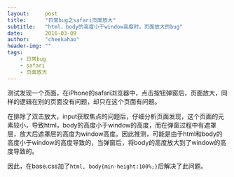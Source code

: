 ```yaml
---
layout:     post
title:      "日常bug之safari页面放大"
subtitle:   "html，body的高度小于window高度时，页面放大的bug"
date:       2016-03-09
author:     "cheekahao"
header-img: ""
tags:
    - 日常bug
    - safari
    - 页面放大
---
```



测试发现一个页面，在iPhone的safari浏览器中，点击按钮弹窗后，页面放大，同样的逻辑在别的页面没有问题，却只在这个页面有问题。

在排除了双击放大，input获取焦点的问题后，仔细分析页面发现，这个页面的元素较小，导致html，body的高度小于window的高度，而在弹窗过程中有遮罩层，放大后遮罩层的高度为window高度。因此推测，可能是由于html和body的高度小于window的高度导致的，当弹窗后，将body的高度放大到了window的高度导致的。

因此，在base.css加了`html, body{min-height:100%;}`后解决了此问题。
